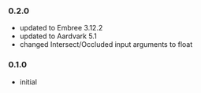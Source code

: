 ### 0.2.0

- updated to Embree 3.12.2
- updated to Aardvark 5.1
- changed Intersect/Occluded input arguments to float

### 0.1.0

- initial